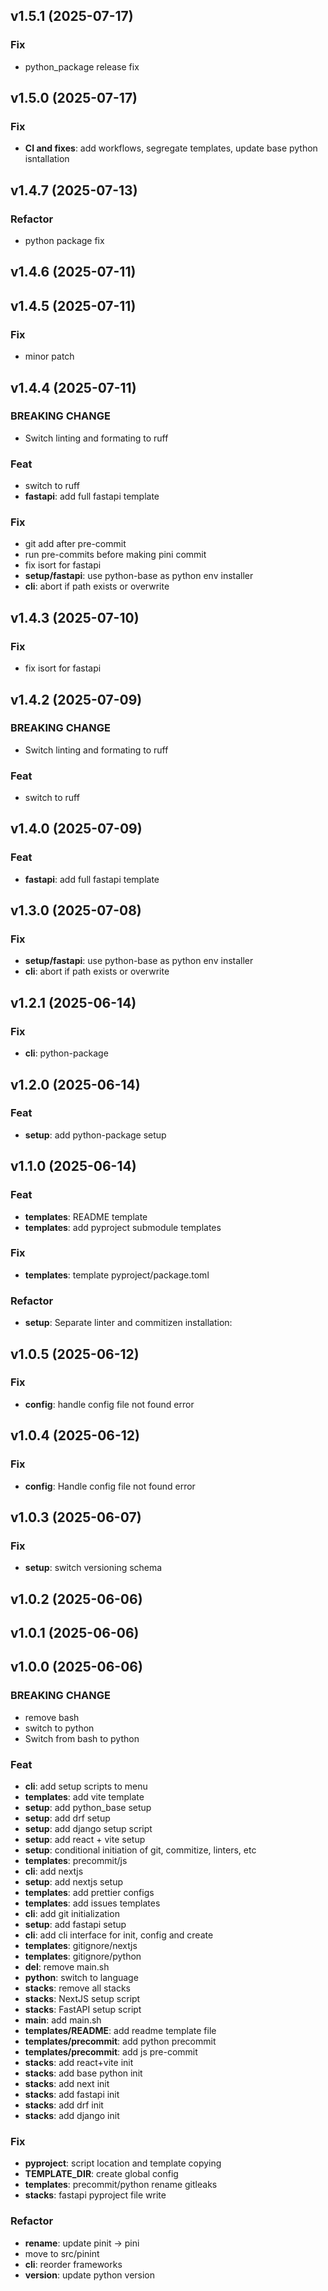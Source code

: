 ## v1.5.1 (2025-07-17)

### Fix

- python_package release fix

## v1.5.0 (2025-07-17)

### Fix

- **CI and fixes**: add workflows, segregate templates, update base python isntallation

## v1.4.7 (2025-07-13)

### Refactor

- python package fix

## v1.4.6 (2025-07-11)

## v1.4.5 (2025-07-11)

### Fix

- minor patch

## v1.4.4 (2025-07-11)

### BREAKING CHANGE

- Switch linting and formating to ruff

### Feat

- switch to ruff
- **fastapi**: add full fastapi template

### Fix

- git add after pre-commit
- run pre-commits before making pini commit
- fix isort for fastapi
- **setup/fastapi**: use python-base as python env installer
- **cli**: abort if path exists or overwrite

## v1.4.3 (2025-07-10)

### Fix

- fix isort for fastapi

## v1.4.2 (2025-07-09)

### BREAKING CHANGE

- Switch linting and formating to ruff

### Feat

- switch to ruff

## v1.4.0 (2025-07-09)

### Feat

- **fastapi**: add full fastapi template

## v1.3.0 (2025-07-08)

### Fix

- **setup/fastapi**: use python-base as python env installer
- **cli**: abort if path exists or overwrite

## v1.2.1 (2025-06-14)

### Fix

- **cli**: python-package

## v1.2.0 (2025-06-14)

### Feat

- **setup**: add python-package setup

## v1.1.0 (2025-06-14)

### Feat

- **templates**: README template
- **templates**: add pyproject submodule templates

### Fix

- **templates**: template pyproject/package.toml

### Refactor

- **setup**: Separate linter and commitizen installation:

## v1.0.5 (2025-06-12)

### Fix

- **config**: handle config file not found error

## v1.0.4 (2025-06-12)

### Fix

- **config**: Handle config file not found error

## v1.0.3 (2025-06-07)

### Fix

- **setup**: switch versioning schema

## v1.0.2 (2025-06-06)

## v1.0.1 (2025-06-06)

## v1.0.0 (2025-06-06)

### BREAKING CHANGE

- remove bash
- switch to python
- Switch from bash to python

### Feat

- **cli**: add setup scripts to menu
- **templates**: add vite template
- **setup**: add python_base setup
- **setup**: add drf setup
- **setup**: add django setup script
- **setup**: add react + vite setup
- **setup**: conditional initiation of git, commitize, linters, etc
- **templates**: precommit/js
- **cli**: add nextjs
- **setup**: add nextjs setup
- **templates**: add prettier configs
- **templates**: add issues templates
- **cli**: add git initialization
- **setup**: add fastapi setup
- **cli**: add cli interface for init, config and create
- **templates**: gitignore/nextjs
- **templates**: gitignore/python
- **del**: remove main.sh
- **python**: switch to language
- **stacks**: remove all stacks
- **stacks**: NextJS setup script
- **stacks**: FastAPI setup script
- **main**: add main.sh
- **templates/README**: add readme template file
- **templates/precommit**: add python precommit
- **templates/precommit**: add js pre-commit
- **stacks**: add react+vite init
- **stacks**: add base python init
- **stacks**: add next init
- **stacks**: add fastapi init
- **stacks**: add drf init
- **stacks**: add django init

### Fix

- **pyproject**: script location and template copying
- **TEMPLATE_DIR**: create global config
- **templates**: precommit/python rename gitleaks
- **stacks**: fastapi pyproject file write

### Refactor

- **rename**: update pinit -> pini
- move to src/pinint
- **cli**: reorder frameworks
- **version**: update python version

